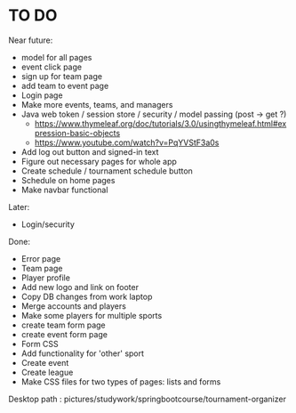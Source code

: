 TO DO
============

Near future:

- model for all pages
- event click page
- sign up for team page
- add team to event page
- Login page
- Make more events, teams, and managers
- Java web token / session store / security / model passing (post -> get ?)
  - https://www.thymeleaf.org/doc/tutorials/3.0/usingthymeleaf.html#expression-basic-objects
  - https://www.youtube.com/watch?v=PqYVStF3a0s
- Add log out button and signed-in text
- Figure out necessary pages for whole app
- Create schedule / tournament schedule button
- Schedule on home pages
- Make navbar functional

Later:

- Login/security


Done:

- Error page
- Team page
- Player profile
- Add new logo and link on footer
- Copy DB changes from work laptop
- Merge accounts and players
- Make some players for multiple sports
- create team form page
- create event form page
- Form CSS
- Add functionality for 'other' sport
- Create event
- Create league
- Make CSS files for two types of pages: lists and forms

Desktop path : pictures/studywork/springbootcourse/tournament-organizer